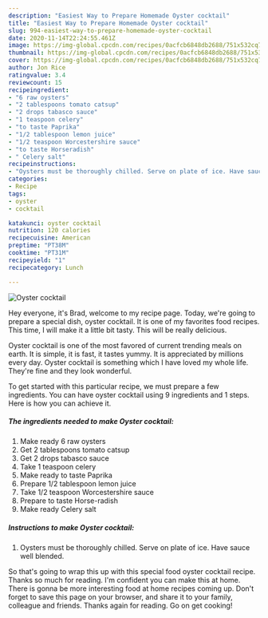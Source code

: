 ```yaml
---
description: "Easiest Way to Prepare Homemade Oyster cocktail"
title: "Easiest Way to Prepare Homemade Oyster cocktail"
slug: 994-easiest-way-to-prepare-homemade-oyster-cocktail
date: 2020-11-14T22:24:55.461Z
image: https://img-global.cpcdn.com/recipes/0acfcb6848db2688/751x532cq70/oyster-cocktail-recipe-main-photo.jpg
thumbnail: https://img-global.cpcdn.com/recipes/0acfcb6848db2688/751x532cq70/oyster-cocktail-recipe-main-photo.jpg
cover: https://img-global.cpcdn.com/recipes/0acfcb6848db2688/751x532cq70/oyster-cocktail-recipe-main-photo.jpg
author: Jon Rice
ratingvalue: 3.4
reviewcount: 15
recipeingredient:
- "6 raw oysters"
- "2 tablespoons tomato catsup"
- "2 drops tabasco sauce"
- "1 teaspoon celery"
- "to taste Paprika"
- "1/2 tablespoon lemon juice"
- "1/2 teaspoon Worcestershire sauce"
- "to taste Horseradish"
- " Celery salt"
recipeinstructions:
- "Oysters must be thoroughly chilled. Serve on plate of ice. Have sauce well blended."
categories:
- Recipe
tags:
- oyster
- cocktail

katakunci: oyster cocktail 
nutrition: 120 calories
recipecuisine: American
preptime: "PT38M"
cooktime: "PT31M"
recipeyield: "1"
recipecategory: Lunch

---
```



![Oyster cocktail](https://img-global.cpcdn.com/recipes/0acfcb6848db2688/751x532cq70/oyster-cocktail-recipe-main-photo.jpg)

Hey everyone, it's Brad, welcome to my recipe page. Today, we're going to prepare a special dish, oyster cocktail. It is one of my favorites food recipes. This time, I will make it a little bit tasty. This will be really delicious.



Oyster cocktail is one of the most favored of current trending meals on earth. It is simple, it is fast, it tastes yummy. It is appreciated by millions every day. Oyster cocktail is something which I have loved my whole life. They're fine and they look wonderful.


To get started with this particular recipe, we must prepare a few ingredients. You can have oyster cocktail using 9 ingredients and 1 steps. Here is how you can achieve it.

<!--inarticleads1-->

##### The ingredients needed to make Oyster cocktail:

1. Make ready 6 raw oysters
1. Get 2 tablespoons tomato catsup
1. Get 2 drops tabasco sauce
1. Take 1 teaspoon celery
1. Make ready to taste Paprika
1. Prepare 1/2 tablespoon lemon juice
1. Take 1/2 teaspoon Worcestershire sauce
1. Prepare to taste Horse-radish
1. Make ready  Celery salt




<!--inarticleads2-->

##### Instructions to make Oyster cocktail:

1. Oysters must be thoroughly chilled. Serve on plate of ice. Have sauce well blended.




So that's going to wrap this up with this special food oyster cocktail recipe. Thanks so much for reading. I'm confident you can make this at home. There is gonna be more interesting food at home recipes coming up. Don't forget to save this page on your browser, and share it to your family, colleague and friends. Thanks again for reading. Go on get cooking!
